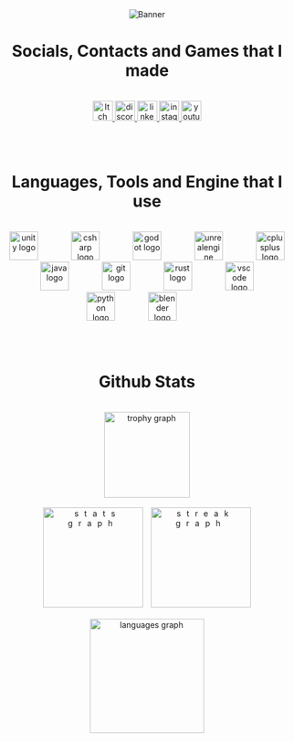 <div align="center">
  <img src="https://imgur.com/wTWstgj.png" alt="Banner">
</div>

### <h1 align="center"> Socials, Contacts and Games that I made </h1>
<br>

<div align="center">
  <a href="https://yutikay.itch.io">
    <img src="https://img.shields.io/static/v1?message=Itch.io&logo=Itc&label=&color=E9445f&logoColor=white&labelColor=&style=for-the-badge" height="35" alt="Itch logo"  >
  </a>
  <a href="https://discordapp.com/users/737917347255550056">
      <img src="https://img.shields.io/static/v1?message=Discord&logo=discord&label=&color=7289DA&logoColor=white&labelColor=&style=for-the-badge" height="35" alt="discord logo" />
  </a>
  <a href="https://www.linkedin.com/in/michael-jhob-abalos/">
    <img src="https://img.shields.io/static/v1?message=LinkedIn&logo=linkedin&label=&color=0077B5&logoColor=white&labelColor=&style=for-the-badge" height="35" alt="linkedin logo"  />
  </a>
  <a href="https://www.instagram.com/the_jhob/">
    <img src="https://img.shields.io/static/v1?message=Instagram&logo=instagram&label=&color=E4405F&logoColor=white&labelColor=&style=for-the-badge" height="35" alt="instagram logo"  />
  </a>
  <a href="https://www.youtube.com/@jhobabalos3472">
    <img src="https://img.shields.io/static/v1?message=Youtube&logo=youtube&label=&color=FF0000&logoColor=white&labelColor=&style=for-the-badge" height="35" alt="youtube logo"/>
  </a>
</div>

<br><br>

<h1 align="center"> Languages, Tools and Engine that I use </h1>

<br>

<div align="center">
  <img src="https://cdn.jsdelivr.net/gh/devicons/devicon/icons/unity/unity-original.svg" height="50" alt="unity logo"  />
  <img width="50" />
  <img src="https://cdn.jsdelivr.net/gh/devicons/devicon/icons/csharp/csharp-original.svg" height="50" alt="csharp logo"  />
  <img width="50" />
  <img src="https://cdn.jsdelivr.net/gh/devicons/devicon/icons/godot/godot-original.svg" height="50" alt="godot logo"  />
  <img width="50" />
  <img src="https://cdn.jsdelivr.net/gh/devicons/devicon/icons/unrealengine/unrealengine-original.svg" height="50" alt="unrealengine logo"  />
  <img width="50" />
  <img src="https://cdn.jsdelivr.net/gh/devicons/devicon/icons/cplusplus/cplusplus-original.svg" height="50" alt="cplusplus logo"  />
  <img width="50" />
  <img src="https://cdn.jsdelivr.net/gh/devicons/devicon/icons/java/java-original.svg" height="50" alt="java logo"  />
  <img width="50" />
  <img src="https://cdn.jsdelivr.net/gh/devicons/devicon/icons/git/git-original.svg" height="50" alt="git logo"  />
  <img width="50" />
  <img src="https://cdn.jsdelivr.net/gh/devicons/devicon/icons/rust/rust-original.svg" height="50" alt="rust logo"  />
  <img width="50" />
  <img src="https://cdn.jsdelivr.net/gh/devicons/devicon/icons/vscode/vscode-original.svg" height="50" alt="vscode logo"  />
  <img width="50" />
  <img src="https://cdn.jsdelivr.net/gh/devicons/devicon/icons/python/python-original.svg" height="50" alt="python logo"  />
  <img width="50" />
  <img src="https://cdn.jsdelivr.net/gh/devicons/devicon/icons/blender/blender-original.svg" height="50" alt="blender logo"  />
  <img width="50" />
</div>

<br><br>
<h1 align="center"> Github Stats </h1>
<br>
<div align="center">
  <img src="https://github-profile-trophy.vercel.app?username=YeuTeaKay&theme=dracula&column=5&row=1&margin-w=8&margin-h=8&no-bg=false&no-frame=false&order=4" height="150" alt="trophy graph"  />
  <br><br>
  <div style="letter-spacing:10px">
    <img src="https://github-readme-stats.vercel.app/api?username=YeuTeaKay&hide_title=false&hide_rank=false&show_icons=true&include_all_commits=true&count_private=true&disable_animations=false&theme=dracula&locale=en&hide_border=false&order=1" height="175" alt="stats graph"  />
    <img src="https://streak-stats.demolab.com?user=YeuTeaKay&locale=en&mode=daily&theme=dracula&hide_border=false&border_radius=5&order=3" height="175" alt="streak graph"  />
  </div>
  <br>
  <img src="https://github-readme-stats.vercel.app/api/top-langs?username=YeuTeaKay&locale=en&hide_title=false&layout=compact&card_width=320&langs_count=5&theme=dracula&hide_border=false&order=2" height="200" alt="languages graph"  />
</div>

###
